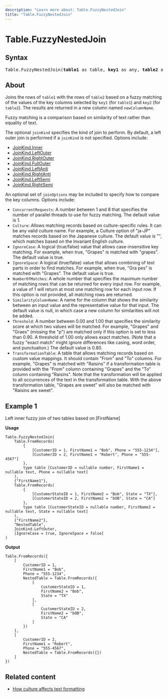 ```yaml
---
description: "Learn more about: Table.FuzzyNestedJoin"
title: "Table.FuzzyNestedJoin"
---
```

# Table.FuzzyNestedJoin
  
## Syntax

<pre>
Table.FuzzyNestedJoin(<b>table1</b> as table, <b>key1</b> as any, <b>table2</b> as table, <b>key2</b> as any, <b>newColumnName</b> as text, optional <b>joinKind</b> as nullable number, optional <b>joinOptions</b> as nullable record) as table
</pre>
  
## About
  
Joins the rows of `table1` with the rows of `table2` based on a fuzzy matching of the values of the key columns selected by `key1` (for `table1`) and `key2` (for `table2`). The results are returned in a new column named `newColumnName`.

Fuzzy matching is a comparison based on similarity of text rather than equality of text.

The optional `joinKind` specifies the kind of join to perform. By default, a left outer join is performed if a `joinKind` is not specified. Options include:

* [JoinKind.Inner](joinkind-type.md)
* [JoinKind.LeftOuter](joinkind-type.md)
* [JoinKind.RightOuter](joinkind-type.md)
* [JoinKind.FullOuter](joinkind-type.md)
* [JoinKind.LeftAnti](joinkind-type.md)
* [JoinKind.RightAnti](joinkind-type.md)
* [JoinKind.LeftSemi](joinkind-type.md)
* [JoinKind.RightSemi](joinkind-type.md)

An optional set of `joinOptions` may be included to specify how to compare the key columns. Options include:

* `ConcurrentRequests`: A number between 1 and 8 that specifies the number of parallel threads to use for fuzzy matching. The default value is 1.
* `Culture`: Allows matching records based on culture-specific rules. It can be any valid culture name. For example, a Culture option of "ja-JP" matches records based on the Japanese culture. The default value is "", which matches based on the Invariant English culture.
* `IgnoreCase`: A logical (true/false) value that allows case-insensitive key matching. For example, when true, "Grapes" is matched with "grapes". The default value is true.
* `IgnoreSpace`: A logical (true/false) value that allows combining of text parts in order to find matches. For example, when true, "Gra pes" is matched with "Grapes". The default value is true.
* `NumberOfMatches`: A whole number that specifies the maximum number of matching rows that can be returned for every input row. For example, a value of 1 will return at most one matching row for each input row. If this option is not provided, all matching rows are returned.
* `SimilarityColumnName`: A name for the column that shows the similarity between an input value and the representative value for that input. The default value is null, in which case a new column for similarities will not be added.
* `Threshold`: A number between 0.00 and 1.00 that specifies the similarity score at which two values will be matched. For example, "Grapes" and "Graes" (missing the "p") are matched only if this option is set to less than 0.90. A threshold of 1.00 only allows exact matches. (Note that a fuzzy "exact match" might ignore differences like casing, word order, and punctuation.) The default value is 0.80.
* `TransformationTable`: A table that allows matching records based on custom value mappings. It should contain "From" and "To" columns. For example, "Grapes" is matched with "Raisins" if a transformation table is provided with the "From" column containing "Grapes" and the "To" column containing "Raisins". Note that the transformation will be applied to all occurrences of the text in the transformation table. With the above transformation table, "Grapes are sweet" will also be matched with "Raisins are sweet".

## Example 1

Left inner fuzzy join of two tables based on [FirstName]

**Usage**

```powerquery-m
Table.FuzzyNestedJoin(
    Table.FromRecords(
        {
            [CustomerID = 1, FirstName1 = "Bob", Phone = "555-1234"],
            [CustomerID = 2, FirstName1 = "Robert", Phone = "555-4567"]
        },
        type table [CustomerID = nullable number, FirstName1 = nullable text, Phone = nullable text]
    ),
    {"FirstName1"},
    Table.FromRecords(
        {
            [CustomerStateID = 1, FirstName2 = "Bob", State = "TX"],
            [CustomerStateID = 2, FirstName2 = "bOB", State = "CA"]
        },
        type table [CustomerStateID = nullable number, FirstName2 = nullable text, State = nullable text]
    ),
    {"FirstName2"},
    "NestedTable",
    JoinKind.LeftOuter,
    [IgnoreCase = true, IgnoreSpace = false]
)
```

**Output**

```powerquery-m
Table.FromRecords({
    [
        CustomerID = 1,
        FirstName1 = "Bob",
        Phone = "555-1234",
        NestedTable = Table.FromRecords({
            [
                CustomerStateID = 1,
                FirstName2 = "Bob",
                State = "TX"
            ],
            [
                CustomerStateID = 2,
                FirstName2 = "bOB",
                State = "CA"
            ]
        })
    ],
    [
        CustomerID = 2,
        FirstName1 = "Robert",
        Phone = "555-4567",
        NestedTable = Table.FromRecords({})
    ]
})
```

## Related content

* [How culture affects text formatting](how-culture-affects-text-formatting.md)
